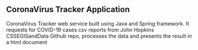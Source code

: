 ## CoronaVirus Tracker Application
CoronaVirus Tracker web service built using Java and Spring framework. It requests for COVID-19 cases csv reports from John Hopkins CSSEGISandData Github repo, processes the data and presents the result in a html document
